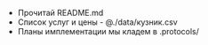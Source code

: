 - Прочитай README.md
- Список услуг и цены - @./data/кузник.csv
- Планы имплементации мы кладем в .protocols/